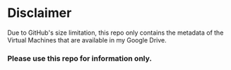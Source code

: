 # Disclaimer
Due to GitHub's size limitation, this repo only contains the metadata of the Virtual Machines that are available in my Google Drive.

### Please use this repo for information only.
